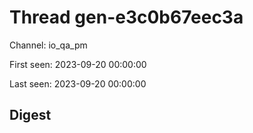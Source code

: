 # Thread gen-e3c0b67eec3a
Channel: io_qa_pm

First seen: 2023-09-20 00:00:00

Last seen: 2023-09-20 00:00:00

## Digest


